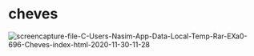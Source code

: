 # cheves
<img src="https://i.ibb.co/QbrHM8c/screencapture-file-C-Users-Nasim-App-Data-Local-Temp-Rar-EXa0-696-Cheves-index-html-2020-11-30-11-28.png" alt="screencapture-file-C-Users-Nasim-App-Data-Local-Temp-Rar-EXa0-696-Cheves-index-html-2020-11-30-11-28" border="0">
